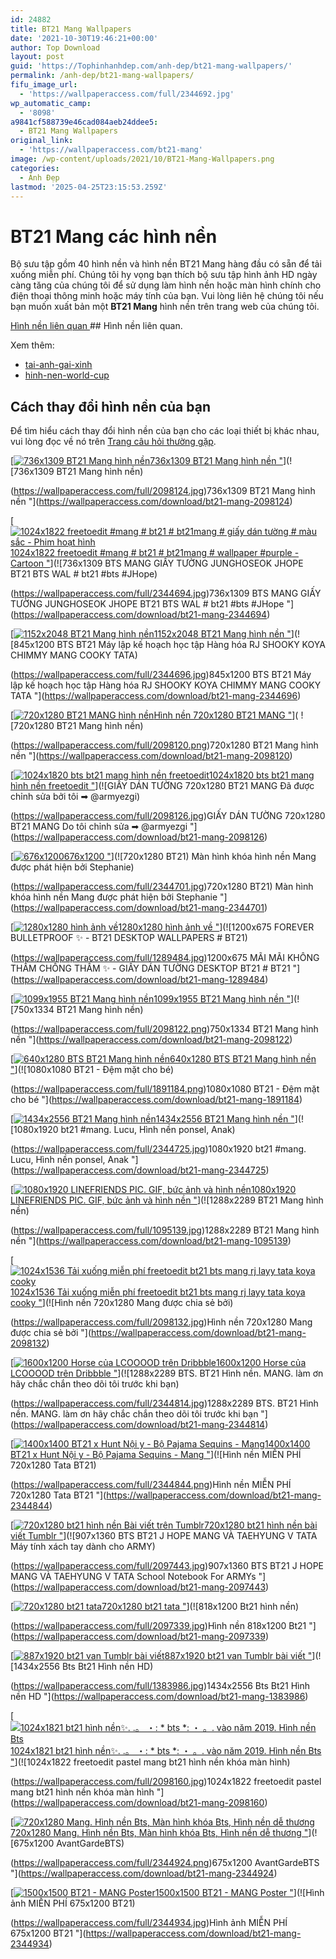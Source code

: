```yaml
---
id: 24882
title: BT21 Mang Wallpapers
date: '2021-10-30T19:46:21+00:00'
author: Top Download
layout: post
guid: 'https://Tophinhanhdep.com/anh-dep/bt21-mang-wallpapers/'
permalink: /anh-dep/bt21-mang-wallpapers/
fifu_image_url:
  - 'https://wallpaperaccess.com/full/2344692.jpg'
wp_automatic_camp:
  - '8098'
a9841cf588739e46cad084aeb24ddee5:
  - BT21 Mang Wallpapers
original_link:
  - 'https://wallpaperaccess.com/bt21-mang'
image: /wp-content/uploads/2021/10/BT21-Mang-Wallpapers.png
categories:
  - Ảnh Đẹp
lastmod: '2025-04-25T23:15:53.259Z'
---
```

# BT21 Mang các hình nền

Bộ sưu tập gồm 40 hình nền và hình nền BT21 Mang hàng đầu có sẵn để tải xuống miễn phí. Chúng tôi hy vọng bạn thích bộ sưu tập hình ảnh HD ngày càng tăng của chúng tôi để sử dụng làm hình nền hoặc màn hình chính cho điện thoại thông minh hoặc máy tính của bạn. Vui lòng liên hệ chúng tôi nếu bạn muốn xuất bản một **BT21 Mang** hình nền trên trang web của chúng tôi.

[Hình nền liên quan ](#related) ## Hình nền liên quan.

   
 Xem thêm:

   
- [tai-anh-gai-xinh](https://tophinhanhdep.com/gai-xinh/tai-anh-gai-xinh/)
- [hinh-nen-world-cup](https://tophinhanhdep.com/hinh-nen-dep/hinh-nen-world-cup/)

## Cách thay đổi hình nền của bạn

Để tìm hiểu cách thay đổi hình nền của bạn cho các loại thiết bị khác nhau, vui lòng đọc về nó trên [Trang câu hỏi thường gặp](https://tophinhanhdep.com/faq/).

  
[[![736x1309 BT21 Mang hình nền](https://wallpaperaccess.com/full/2344692.jpg)736x1309 BT21 Mang hình nền "](https://wallpaperaccess.com/download/bt21-mang-2344692)](![736x1309 BT21 Mang hình nền)

(https://wallpaperaccess.com/full/2098124.jpg)736x1309 BT21 Mang hình nền "](https://wallpaperaccess.com/download/bt21-mang-2098124)

[[![1024x1822 freetoedit #mang # bt21 # bt21mang # giấy dán tường # màu sắc - Phim hoạt hình](https://wallpaperaccess.com/full/2098121.jpg)1024x1822 freetoedit #mang # bt21 # bt21mang # wallpaper #purple - Cartoon "](https://wallpaperaccess.com/download/bt21-mang-2098121)](![736x1309 BTS MANG GIẤY TƯỜNG JUNGHOSEOK JHOPE BT21 BTS WAL # bt21 #bts #JHope)

(https://wallpaperaccess.com/full/2344694.jpg)736x1309 BTS MANG GIẤY TƯỜNG JUNGHOSEOK JHOPE BT21 BTS WAL # bt21 #bts #JHope "](https://wallpaperaccess.com/download/bt21-mang-2344694)

[[![1152x2048 BT21 Mang hình nền](https://wallpaperaccess.com/full/1095103.jpg)1152x2048 BT21 Mang hình nền "](https://wallpaperaccess.com/download/bt21-mang-1095103)](![845x1200 BTS BT21 Máy lập kế hoạch học tập Hàng hóa RJ SHOOKY KOYA CHIMMY MANG COOKY TATA)

(https://wallpaperaccess.com/full/2344696.jpg)845x1200 BTS BT21 Máy lập kế hoạch học tập Hàng hóa RJ SHOOKY KOYA CHIMMY MANG COOKY TATA "](https://wallpaperaccess.com/download/bt21-mang-2344696)

[[![720x1280 BT21 MANG hình nền](https://wallpaperaccess.com/full/2344697.jpg)Hình nền 720x1280 BT21 MANG "](https://wallpaperaccess.com/download/bt21-mang-2344697)]( ![720x1280 BT21 Mang hình nền)

(https://wallpaperaccess.com/full/2098120.png)720x1280 BT21 Mang hình nền "](https://wallpaperaccess.com/download/bt21-mang-2098120)

[[![1024x1820 bts bt21 mang hình nền freetoedit](https://wallpaperaccess.com/full/2098129.jpg)1024x1820 bts bt21 mang hình nền freetoedit "](https://wallpaperaccess.com/download/bt21-mang-2098129)](![GIẤY DÁN TƯỜNG 720x1280 BT21 MANG Đã được chỉnh sửa bởi tôi ➡ @armyezgi)

(https://wallpaperaccess.com/full/2098126.jpg)GIẤY DÁN TƯỜNG 720x1280 BT21 MANG Do tôi chỉnh sửa ➡ @armyezgi "](https://wallpaperaccess.com/download/bt21-mang-2098126)

[[![676x1200 ](https://wallpaperaccess.com/full/2098125.jpg)676x1200 "](https://wallpaperaccess.com/download/bt21-mang-2098125)](![720x1280 BT21) Màn hình khóa hình nền Mang được phát hiện bởi Stephanie)

(https://wallpaperaccess.com/full/2344701.jpg)720x1280 BT21) Màn hình khóa hình nền Mang được phát hiện bởi Stephanie "](https://wallpaperaccess.com/download/bt21-mang-2344701)

[[![1280x1280 hình ảnh về](https://wallpaperaccess.com/full/2344705.jpg)1280x1280 hình ảnh về "](https://wallpaperaccess.com/download/bt21-mang-2344705)](![1200x675 FOREVER BULLETPROOF ✨ - BT21 DESKTOP WALLPAPERS # BT21)

(https://wallpaperaccess.com/full/1289484.jpg)1200x675 MÃI MÃI KHÔNG THẤM CHỐNG THẤM ✨ - GIẤY DÁN TƯỜNG DESKTOP BT21 # BT21 "](https://wallpaperaccess.com/download/bt21-mang-1289484)

[[![1099x1955 BT21 Mang hình nền](https://wallpaperaccess.com/full/2344721.jpg)1099x1955 BT21 Mang hình nền "](https://wallpaperaccess.com/download/bt21-mang-2344721)](![750x1334 BT21 Mang hình nền)

(https://wallpaperaccess.com/full/2098122.png)750x1334 BT21 Mang hình nền "](https://wallpaperaccess.com/download/bt21-mang-2098122)

[[![640x1280 BTS BT21 Mang hình nền](https://wallpaperaccess.com/full/2098135.jpg)640x1280 BTS BT21 Mang hình nền "](https://wallpaperaccess.com/download/bt21-mang-2098135)](![1080x1080 BT21 - Đệm mặt cho bé)

(https://wallpaperaccess.com/full/1891184.png)1080x1080 BT21 - Đệm mặt cho bé "](https://wallpaperaccess.com/download/bt21-mang-1891184)

[[![1434x2556 BT21 Mang hình nền](https://wallpaperaccess.com/full/2098134.jpg)1434x2556 BT21 Mang hình nền "](https://wallpaperaccess.com/download/bt21-mang-2098134)](![1080x1920 bt21 #mang.  Lucu, Hình nền ponsel, Anak)

(https://wallpaperaccess.com/full/2344725.jpg)1080x1920 bt21 #mang. Lucu, Hình nền ponsel, Anak "](https://wallpaperaccess.com/download/bt21-mang-2344725)

[[![1080x1920 LINEFRIENDS PIC.  GIF, bức ảnh và hình nền](https://wallpaperaccess.com/full/904442.png)1080x1920 LINEFRIENDS PIC. GIF, bức ảnh và hình nền "](https://wallpaperaccess.com/download/bt21-mang-904442)](![1288x2289 BT21 Mang hình nền)

(https://wallpaperaccess.com/full/1095139.jpg)1288x2289 BT21 Mang hình nền "](https://wallpaperaccess.com/download/bt21-mang-1095139)

[[![1024x1536 Tải xuống miễn phí freetoedit bt21 bts mang rj layy tata koya cooky](https://wallpaperaccess.com/full/1815257.jpg)1024x1536 Tải xuống miễn phí freetoedit bt21 bts mang rj layy tata koya cooky "](https://wallpaperaccess.com/download/bt21-mang-1815257)](![Hình nền 720x1280 Mang được chia sẻ bởi)

(https://wallpaperaccess.com/full/2098132.jpg)Hình nền 720x1280 Mang được chia sẻ bởi "](https://wallpaperaccess.com/download/bt21-mang-2098132)

[[![1600x1200 Horse của LCOOOOD trên Dribbble](https://wallpaperaccess.com/full/2098148.png)1600x1200 Horse của LCOOOOD trên Dribbble "](https://wallpaperaccess.com/download/bt21-mang-2098148)](![1288x2289 BTS.  BT21 Hình nền.  MANG.  làm ơn hãy chắc chắn theo dõi tôi trước khi bạn)

(https://wallpaperaccess.com/full/2344814.jpg)1288x2289 BTS. BT21 Hình nền. MANG. làm ơn hãy chắc chắn theo dõi tôi trước khi bạn "](https://wallpaperaccess.com/download/bt21-mang-2344814)

[[![1400x1400 BT21 x Hunt Nội y - Bộ Pajama Sequins - Mang](https://wallpaperaccess.com/full/2098144.jpg)1400x1400 BT21 x Hunt Nội y - Bộ Pajama Sequins - Mang "](https://wallpaperaccess.com/download/bt21-mang-2098144)](![Hình nền MIỄN PHÍ 720x1280 Tata BT21)

(https://wallpaperaccess.com/full/2344844.png)Hình nền MIỄN PHÍ 720x1280 Tata BT21 "](https://wallpaperaccess.com/download/bt21-mang-2344844)

[[![720x1280 bt21 hình nền Bài viết trên Tumblr](https://wallpaperaccess.com/full/2154760.png)720x1280 bt21 hình nền bài viết Tumblr "](https://wallpaperaccess.com/download/bt21-mang-2154760)](![907x1360 BTS BT21 J HOPE MANG VÀ TAEHYUNG V TATA Máy tính xách tay dành cho ARMY)

(https://wallpaperaccess.com/full/2097443.jpg)907x1360 BTS BT21 J HOPE MANG VÀ TAEHYUNG V TATA School Notebook For ARMYs "](https://wallpaperaccess.com/download/bt21-mang-2097443)

[[![720x1280 bt21 tata](https://wallpaperaccess.com/full/2344912.jpg)720x1280 bt21 tata "](https://wallpaperaccess.com/download/bt21-mang-2344912)](![818x1200 Bt21 hình nền)

(https://wallpaperaccess.com/full/2097339.jpg)Hình nền 818x1200 Bt21 "](https://wallpaperaccess.com/download/bt21-mang-2097339)

[[![887x1920 bt21 van Tumblr bài viết](https://wallpaperaccess.com/full/2344845.jpg)887x1920 bt21 van Tumblr bài viết "](https://wallpaperaccess.com/download/bt21-mang-2344845)](![1434x2556 Bts Bt21 Hình nền HD)

(https://wallpaperaccess.com/full/1383986.jpg)1434x2556 Bts Bt21 Hình nền HD "](https://wallpaperaccess.com/download/bt21-mang-1383986)

[[![1024x1821 bt21 hình nền✨.  .。 ・: * bts *: ・ 。.  vào năm 2019. Hình nền Bts](https://wallpaperaccess.com/full/1095089.jpg)1024x1821 bt21 hình nền✨. .。 ・: \* bts \*: ・ 。. vào năm 2019. Hình nền Bts "](https://wallpaperaccess.com/download/bt21-mang-1095089)](![1024x1822 freetoedit pastel mang bt21 hình nền khóa màn hình)

(https://wallpaperaccess.com/full/2098160.jpg)1024x1822 freetoedit pastel mang bt21 hình nền khóa màn hình "](https://wallpaperaccess.com/download/bt21-mang-2098160)

[[![720x1280 Mang.  Hình nền Bts, Màn hình khóa Bts, Hình nền dễ thương](https://wallpaperaccess.com/full/2344923.jpg)720x1280 Mang. Hình nền Bts, Màn hình khóa Bts, Hình nền dễ thương "](https://wallpaperaccess.com/download/bt21-mang-2344923)](![675x1200 AvantGardeBTS)

(https://wallpaperaccess.com/full/2344924.png)675x1200 AvantGardeBTS "](https://wallpaperaccess.com/download/bt21-mang-2344924)

[[![1500x1500 BT21 - MANG Poster](https://wallpaperaccess.com/full/2344926.jpg)1500x1500 BT21 - MANG Poster "](https://wallpaperaccess.com/download/bt21-mang-2344926)](![Hình ảnh MIỄN PHÍ 675x1200 BT21)

(https://wallpaperaccess.com/full/2344934.jpg)Hình ảnh MIỄN PHÍ 675x1200 BT21 "](https://wallpaperaccess.com/download/bt21-mang-2344934)
